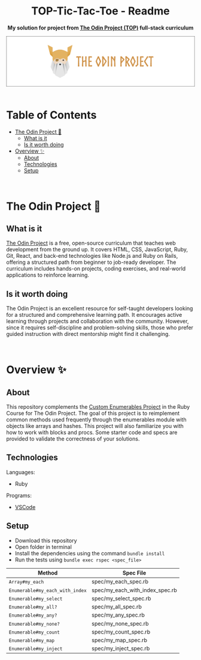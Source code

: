 <h1 align="center">TOP-Tic-Tac-Toe - Readme</h1>
<p align="center">
  <strong>
    My solution for project from <a href="https://www.theodinproject.com" target="_blank">The Odin Project (TOP)</a> full-stack curriculum
  </strong>
</p>
<div align="center">
  <a href="https://www.theodinproject.com">
    <img src="_for_readme/banner.png">
  </a>
</div>

<br>

# Table of Contents
* [The Odin Project :thinking:](#the-odin-project-thinking)
  * [What is it](#what-is-it)
  * [Is it worth doing](#is-it-worth-doing)
* [Overview :sparkles:](#overview-sparkles)
  * [About](#about)
  * [Technologies](#technologies)
  * [Setup](#setup)

<br>

# The Odin Project :thinking:

## What is it  
[The Odin Project](https://www.theodinproject.com) is a free, open-source curriculum that teaches web development from the ground up. It covers HTML, CSS, JavaScript, Ruby, Git, React, and back-end technologies like Node.js and Ruby on Rails, offering a structured path from beginner to job-ready developer. The curriculum includes hands-on projects, coding exercises, and real-world applications to reinforce learning.

## Is it worth doing  
The Odin Project is an excellent resource for self-taught developers looking for a structured and comprehensive learning path. It encourages active learning through projects and collaboration with the community. However, since it requires self-discipline and problem-solving skills, those who prefer guided instruction with direct mentorship might find it challenging.

<br>

# Overview :sparkles:

## About

This repository complements the [Custom Enumerables Project](https://www.theodinproject.com/lessons/ruby-custom-enumerables) in the Ruby Course for The Odin Project. The goal of this project is to reimplement common methods used frequently through the enumerables module with objects like arrays and hashes. This project will also familiarize you with how to work with blocks and procs. Some starter code and specs are provided to validate the correctness of your solutions.

## Technologies
Languages:
- Ruby
  
Programs:
- [VSCode](https://code.visualstudio.com)

## Setup
- Download this repository
- Open folder in terminal
- Install the dependencies using the command `bundle install`
- Run the tests using `bundle exec rspec <spec_file>`

| Method                          | Spec File                       |
| ------------------------------- | ------------------------------- |
| `Array#my_each`                 | spec/my_each_spec.rb            |
| `Enumerable#my_each_with_index` | spec/my_each_with_index_spec.rb |
| `Enumerable#my_select`          | spec/my_select_spec.rb          |
| `Enumerable#my_all?`            | spec/my_all_spec.rb             |
| `Enumerable#my_any?`            | spec/my_any_spec.rb             |
| `Enumerable#my_none?`           | spec/my_none_spec.rb            |
| `Enumerable#my_count`           | spec/my_count_spec.rb           |
| `Enumerable#my_map`             | spec/my_map_spec.rb             |
| `Enumerable#my_inject`          | spec/my_inject_spec.rb          |
